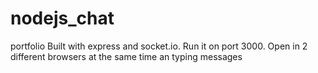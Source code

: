 # nodejs_chat
portfolio
Built with express and socket.io. Run it on port 3000. Open in 2 different browsers at the same time an typing messages
